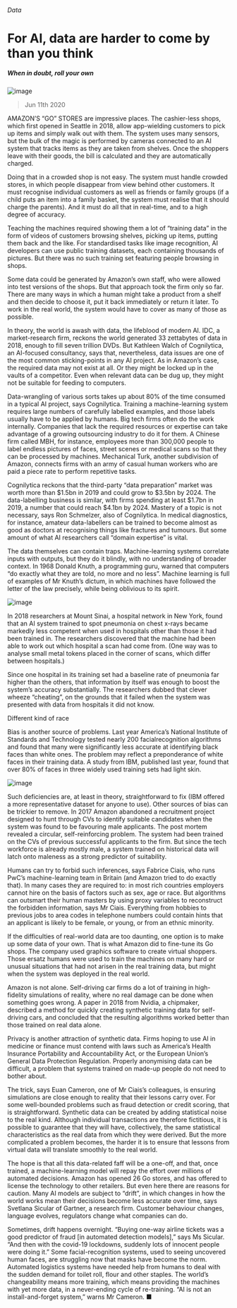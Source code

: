 ###### Data
# For AI, data are harder to come by than you think 
##### When in doubt, roll your own 
![image](images/20200613_TQD002_0.jpg) 
> Jun 11th 2020 
AMAZON’S “GO” STORES are impressive places. The cashier-less shops, which first opened in Seattle in 2018, allow app-wielding customers to pick up items and simply walk out with them. The system uses many sensors, but the bulk of the magic is performed by cameras connected to an AI system that tracks items as they are taken from shelves. Once the shoppers leave with their goods, the bill is calculated and they are automatically charged.
Doing that in a crowded shop is not easy. The system must handle crowded stores, in which people disappear from view behind other customers. It must recognise individual customers as well as friends or family groups (if a child puts an item into a family basket, the system must realise that it should charge the parents). And it must do all that in real-time, and to a high degree of accuracy.

Teaching the machines required showing them a lot of “training data” in the form of videos of customers browsing shelves, picking up items, putting them back and the like. For standardised tasks like image recognition, AI developers can use public training datasets, each containing thousands of pictures. But there was no such training set featuring people browsing in shops.
Some data could be generated by Amazon’s own staff, who were allowed into test versions of the shops. But that approach took the firm only so far. There are many ways in which a human might take a product from a shelf and then decide to choose it, put it back immediately or return it later. To work in the real world, the system would have to cover as many of those as possible.
In theory, the world is awash with data, the lifeblood of modern AI. IDC, a market-research firm, reckons the world generated 33 zettabytes of data in 2018, enough to fill seven trillion DVDs. But Kathleen Walch of Cognilytica, an AI-focused consultancy, says that, nevertheless, data issues are one of the most common sticking-points in any AI project. As in Amazon’s case, the required data may not exist at all. Or they might be locked up in the vaults of a competitor. Even when relevant data can be dug up, they might not be suitable for feeding to computers.
Data-wrangling of various sorts takes up about 80% of the time consumed in a typical AI project, says Cognilytica. Training a machine-learning system requires large numbers of carefully labelled examples, and those labels usually have to be applied by humans. Big tech firms often do the work internally. Companies that lack the required resources or expertise can take advantage of a growing outsourcing industry to do it for them. A Chinese firm called MBH, for instance, employees more than 300,000 people to label endless pictures of faces, street scenes or medical scans so that they can be processed by machines. Mechanical Turk, another subdivision of Amazon, connects firms with an army of casual human workers who are paid a piece rate to perform repetitive tasks.
Cognilytica reckons that the third-party “data preparation” market was worth more than $1.5bn in 2019 and could grow to $3.5bn by 2024. The data-labelling business is similar, with firms spending at least $1.7bn in 2019, a number that could reach $4.1bn by 2024. Mastery of a topic is not necessary, says Ron Schmelzer, also of Cognilytica. In medical diagnostics, for instance, amateur data-labellers can be trained to become almost as good as doctors at recognising things like fractures and tumours. But some amount of what AI researchers call “domain expertise” is vital.
The data themselves can contain traps. Machine-learning systems correlate inputs with outputs, but they do it blindly, with no understanding of broader context. In 1968 Donald Knuth, a programming guru, warned that computers “do exactly what they are told, no more and no less”. Machine learning is full of examples of Mr Knuth’s dictum, in which machines have followed the letter of the law precisely, while being oblivious to its spirit.
![image](images/20200613_TQC968.png) 

In 2018 researchers at Mount Sinai, a hospital network in New York, found that an AI system trained to spot pneumonia on chest x-rays became markedly less competent when used in hospitals other than those it had been trained in. The researchers discovered that the machine had been able to work out which hospital a scan had come from. (One way was to analyse small metal tokens placed in the corner of scans, which differ between hospitals.)
Since one hospital in its training set had a baseline rate of pneumonia far higher than the others, that information by itself was enough to boost the system’s accuracy substantially. The researchers dubbed that clever wheeze “cheating”, on the grounds that it failed when the system was presented with data from hospitals it did not know.
Different kind of race
Bias is another source of problems. Last year America’s National Institute of Standards and Technology tested nearly 200 facialrecognition algorithms and found that many were significantly less accurate at identifying black faces than white ones. The problem may reflect a preponderance of white faces in their training data. A study from IBM, published last year, found that over 80% of faces in three widely used training sets had light skin.
![image](images/20200613_TQC624.png) 

Such deficiencies are, at least in theory, straightforward to fix (IBM offered a more representative dataset for anyone to use). Other sources of bias can be trickier to remove. In 2017 Amazon abandoned a recruitment project designed to hunt through CVs to identify suitable candidates when the system was found to be favouring male applicants. The post mortem revealed a circular, self-reinforcing problem. The system had been trained on the CVs of previous successful applicants to the firm. But since the tech workforce is already mostly male, a system trained on historical data will latch onto maleness as a strong predictor of suitability.
Humans can try to forbid such inferences, says Fabrice Ciais, who runs PwC’s machine-learning team in Britain (and Amazon tried to do exactly that). In many cases they are required to: in most rich countries employers cannot hire on the basis of factors such as sex, age or race. But algorithms can outsmart their human masters by using proxy variables to reconstruct the forbidden information, says Mr Ciais. Everything from hobbies to previous jobs to area codes in telephone numbers could contain hints that an applicant is likely to be female, or young, or from an ethnic minority.
If the difficulties of real-world data are too daunting, one option is to make up some data of your own. That is what Amazon did to fine-tune its Go shops. The company used graphics software to create virtual shoppers. Those ersatz humans were used to train the machines on many hard or unusual situations that had not arisen in the real training data, but might when the system was deployed in the real world.
Amazon is not alone. Self-driving car firms do a lot of training in high-fidelity simulations of reality, where no real damage can be done when something goes wrong. A paper in 2018 from Nvidia, a chipmaker, described a method for quickly creating synthetic training data for self-driving cars, and concluded that the resulting algorithms worked better than those trained on real data alone.
Privacy is another attraction of synthetic data. Firms hoping to use AI in medicine or finance must contend with laws such as America’s Health Insurance Portability and Accountability Act, or the European Union’s General Data Protection Regulation. Properly anonymising data can be difficult, a problem that systems trained on made-up people do not need to bother about.
The trick, says Euan Cameron, one of Mr Ciais’s colleagues, is ensuring simulations are close enough to reality that their lessons carry over. For some well-bounded problems such as fraud detection or credit scoring, that is straightforward. Synthetic data can be created by adding statistical noise to the real kind. Although individual transactions are therefore fictitious, it is possible to guarantee that they will have, collectively, the same statistical characteristics as the real data from which they were derived. But the more complicated a problem becomes, the harder it is to ensure that lessons from virtual data will translate smoothly to the real world.
The hope is that all this data-related faff will be a one-off, and that, once trained, a machine-learning model will repay the effort over millions of automated decisions. Amazon has opened 26 Go stores, and has offered to license the technology to other retailers. But even here there are reasons for caution. Many AI models are subject to “drift”, in which changes in how the world works mean their decisions become less accurate over time, says Svetlana Sicular of Gartner, a research firm. Customer behaviour changes, language evolves, regulators change what companies can do.
Sometimes, drift happens overnight. “Buying one-way airline tickets was a good predictor of fraud [in automated detection models],” says Ms Sicular. “And then with the covid-19 lockdowns, suddenly lots of innocent people were doing it.” Some facial-recognition systems, used to seeing uncovered human faces, are struggling now that masks have become the norm. Automated logistics systems have needed help from humans to deal with the sudden demand for toilet roll, flour and other staples. The world’s changeability means more training, which means providing the machines with yet more data, in a never-ending cycle of re-training. “AI is not an install-and-forget system,” warns Mr Cameron. ■
